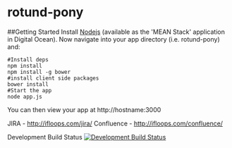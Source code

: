 rotund-pony
===========

##Getting Started
Install [Nodejs](http://nodejs.org/) (available as the 'MEAN Stack' application in
 Digital Ocean). Now navigate into your app directory (i.e.
 rotund-pony) and:

```
#Install deps
npm install
npm install -g bower
#install client side packages
bower install
#Start the app
node app.js
```

You can then view your app at http://hostname:3000

JIRA - http://ifloops.com/jira/
Confluence - http://ifloops.com/confluence/

Development Build Status [![Development Build Status](https://travis-ci.org/PCI-SM-SWE/rotund-pony.svg?branch=development)](https://travis-ci.org/PCI-SM-SWE/rotund-pony)
